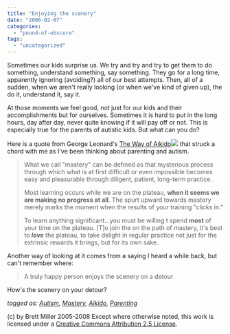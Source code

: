 ```yaml
---
title: "Enjoying the scenery"
date: "2006-02-07"
categories: 
  - "pound-of-obscure"
tags: 
  - "uncategorized"
---
```


Sometimes our kids surprise us. We try and try and try to get them to do something, understand something, say something. They go for a long time, apparently ignoring (avoiding?) all of our best attempts. Then, all of a sudden, when we aren't really looking (or when we've kind of given up), the do it, understand it, say it.  
  
At those moments we feel good, not just for our kids and their accomplishments but for ourselves. Sometimes it is hard to put in the long hours, day after day, never quite knowing if it will pay off or not. This is especially true for the parents of autistic kids. But what can you do?  
  
Here is a quote from George Leonard's [The Way of Aikido](http://www.amazon.com/exec/obidos/redirect?link_code=as2&path=ASIN/0452279720&tag=gbrettmiller-20&camp=1789&creative=9325)![](http://www.assoc-amazon.com/e/ir?t=gbrettmiller-20&l=as2&o=1&a=0452279720) that struck a chord with me as I've been thinking about parenting and autism.

> What we call "mastery" can be defined as that mysterious process through which what is at first difficult or even impossible becomes easy and pleasurable through diligent, patient, long-term practice.  
>   
> Most learning occurs while we are on the plateau, **when it seems we are making no progress at all**. The spurt upward towards mastery merely marks the moment when the results of your training "clicks in."  
>   
> To learn anything significant...you must be willing t spend **most** of your time on the plateau. \[T\]o join the on the path of mastery, it's best to **_love_** the plateau, to take delight in regular practice not just for the extrinsic rewards it brings, but for its own sake.

Another way of looking at it comes from a saying I heard a while back, but can't remember where:

> A truly happy person enjoys the scenery on a detour

How's the scenery on your detour?  
  
_tagged as: [Autism](http://technorati.com/tag/autism), [Mastery](http://technorati.com/tag/mastery), [Aikido](http://technorati.com/tag/aikido), [Parenting](http://technorati.com/tag/parenting)_

(c) by Brett Miller 2005-2008 Except where otherwise noted, this work is licensed under a [Creative Commons Attribution 2.5 License](http://creativecommons.org/licenses/by/2.5/).
